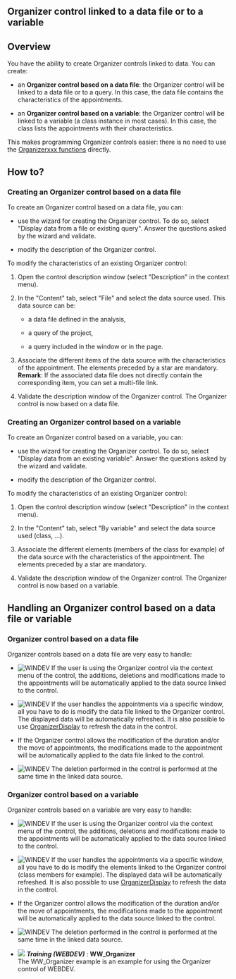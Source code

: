 


## Organizer control linked to a data file or to a variable
			



<a name="NOTE1"></a>
<a name="NOTE1_1"></a>


## Overview
<a name="overview_ELTTEXTE000183"></a>
You have the ability to create Organizer controls linked to data. You can create:

- an **Organizer control based on a data file**: the Organizer control will be linked to a data file or to a query. In this case, the data file contains the characteristics of the appointments. 

- an **Organizer control based on a variable**: the Organizer control will be linked to a variable (a class instance in most cases). In this case, the class lists the appointments with their characteristics. 




This makes programming Organizer controls easier: there is no need to use the [Organizerxxx functions](../WDLang1/1000019021.md) directly. 





## How to?
<a name="how_ELTTEXTE000207"></a>


### Creating an Organizer control based on a data file
<a name="creating_organizer_control_based_data_file_ELTPARAGRAPHE000034"></a>

To create an Organizer control based on a data file, you can: 

- use the wizard for creating the Organizer control. To do so, select "Display data from a file or existing query". Answer the questions asked by the wizard and validate. 

- modify the description of the Organizer control. 




To modify the characteristics of an existing Organizer control:

1. Open the control description window (select "Description" in the context menu). 

2. In the "Content" tab, select "File" and select the data source used. This data source can be: 

	- a data file defined in the analysis, 

	- a query of the project, 

	- a query included in the window or in the page. 




3. Associate the different items of the data source with the characteristics of the appointment. The elements preceded by a star are mandatory. 
	**Remark**: If the associated data file does not directly contain the corresponding item, you can set a multi-file link. 

4. Validate the description window of the Organizer control. The Organizer control is now based on a data file. 





### Creating an Organizer control based on a variable
<a name="creating_organizer_control_based_variable_ELTPARAGRAPHE000055"></a>

To create an Organizer control based on a variable, you can: 

- use the wizard for creating the Organizer control. To do so, select "Display data from an existing variable". Answer the questions asked by the wizard and validate. 

- modify the description of the Organizer control. 




To modify the characteristics of an existing Organizer control: 

1. Open the control description window (select "Description" in the context menu). 

2. In the "Content" tab, select "By variable" and select the data source used (class, ...). 

3. Associate the different elements (members of the class for example) of the data source with the characteristics of the appointment. The elements preceded by a star are mandatory. 

4. Validate the description window of the Organizer control. The Organizer control is now based on a variable. 






## Handling an Organizer control based on a data file or variable
<a name="handling_organizer_control_based_data_file_variable_ELTTEXTE000237"></a>


### Organizer control based on a data file
<a name="organizer_control_based_data_file_ELTPARAGRAPHE000071"></a>

Organizer controls based on a data file are very easy to handle: 

- ![WINDEV](https://doc.pcsoft.fr/ext/images/us/WD.png) If the user is using the Organizer control via the context menu of the control, the additions, deletions and modifications made to the appointments will be automatically applied to the data source linked to the control. 

- ![WINDEV](https://doc.pcsoft.fr/ext/images/us/WD.png) If the user handles the appointments via a specific window, all you have to do is modify the data file linked to the Organizer control. The displayed data will be automatically refreshed. It is also possible to use [OrganizerDisplay](../WDLang1/1000019425.md) to refresh the data in the control. 

- If the Organizer control allows the modification of the duration and/or the move of appointments, the modifications made to the appointment will be automatically applied to the data file linked to the control. 

- ![WINDEV](https://doc.pcsoft.fr/ext/images/us/WD.png) The deletion performed in the control is performed at the same time in the linked data source.





### Organizer control based on a variable
<a name="organizer_control_based_variable_ELTPARAGRAPHE000104"></a>

Organizer controls based on a variable are very easy to handle: 

- ![WINDEV](https://doc.pcsoft.fr/ext/images/us/WD.png) If the user is using the Organizer control via the context menu of the control, the additions, deletions and modifications made to the appointments will be automatically applied to the data source linked to the control. 

- ![WINDEV](https://doc.pcsoft.fr/ext/images/us/WD.png) If the user handles the appointments via a specific window, all you have to do is modify the elements linked to the Organizer control (class members for example). The displayed data will be automatically refreshed. It is also possible to use [OrganizerDisplay](../WDLang1/1000019425.md) to refresh the data in the control. 

- If the Organizer control allows the modification of the duration and/or the move of appointments, the modifications made to the appointment will be automatically applied to the data source linked to the control. 

- ![WINDEV](https://doc.pcsoft.fr/ext/images/us/WD.png) The deletion performed in the control is performed at the same time in the linked data source.





- ![](https://doc.pcsoft.fr/en-US/images/image.awp?langid=3&name=WW_Organizer.gif) ***Training (WEBDEV)*** : **WW_Organizer** <br>The WW_Organizer example is an example for using the Organizer control of WEBDEV.



